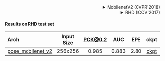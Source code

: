 <!-- [BACKBONE] -->

<details>
<summary align="right">MobilenetV2 (CVPR'2018)</summary>

```bibtex
@inproceedings{sandler2018mobilenetv2,
  title={Mobilenetv2: Inverted residuals and linear bottlenecks},
  author={Sandler, Mark and Howard, Andrew and Zhu, Menglong and Zhmoginov, Andrey and Chen, Liang-Chieh},
  booktitle={Proceedings of the IEEE conference on computer vision and pattern recognition},
  pages={4510--4520},
  year={2018}
}
```

</details>

<!-- [DATASET] -->

<details>
<summary align="right">RHD (ICCV'2017)</summary>

```bibtex
@TechReport{zb2017hand,
  author={Christian Zimmermann and Thomas Brox},
  title={Learning to Estimate 3D Hand Pose from Single RGB Images},
  institution={arXiv:1705.01389},
  year={2017},
  note="https://arxiv.org/abs/1705.01389",
  url="https://lmb.informatik.uni-freiburg.de/projects/hand3d/"
}
```

</details>

#### Results on RHD test set

| Arch  | Input Size | PCK@0.2 |  AUC  |  EPE  | ckpt    | log     |
| :--- | :--------: | :------: | :------: | :------: |:------: |:------: |
| [pose_mobilenet_v2](/configs/hand/2d_kpt_sview_rgb_img/topdown_heatmap/rhd2d/mobilenetv2_rhd2d_256x256.py) | 256x256 | 0.985 | 0.883 | 2.80 | [ckpt](https://download.openmmlab.com/mmpose/hand/mobilenetv2/mobilenetv2_rhd2d_256x256-85fa02db_20210330.pth) | [log](https://download.openmmlab.com/mmpose/hand/mobilenetv2/mobilenetv2_rhd2d_256x256_20210330.log.json) |
